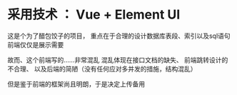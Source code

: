 # 采用技术 ： Vue + Element UI

这是个为了醋包饺子的项目，
重点在于合理的设计数据库表段、索引以及sql语句
前端仅仅是展示需要

故而、这个前端写的……非常混乱
混乱体现在接口文档的缺失、
前端跳转设计的不合理、
以及后端的简陋（没有任何应对多并发的措施，结构混乱）

但是鉴于前端的框架尚且明朗，于是决定上传备用
